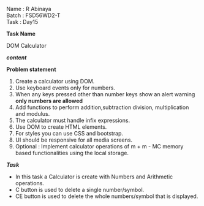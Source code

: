 Name : R Abinaya      
Batch : FSD56WD2-T      
Task : Day15   
   
   
**Task Name**

DOM Calculator


***content***   

**Problem statement**

1. Create a calculator using DOM.
2. Use keyboard events only for numbers.
3. When any keys pressed other than number keys show an alert warning **only numbers are allowed** 
4. Add functions to perform addition,subtraction division, multiplication and modulus.
5. The calculator must handle infix expressions.
6. Use DOM to create HTML elements. 
7. For styles you can use CSS and bootstrap. 
8. UI should be responsive for all media screens.
9. Optional :
    Implement calculator operations of m + m - MC memory based functionalities using the local storage.


***Task***

   * In this task a Calculator is create with Numbers and Arithmetic operations.
   * C button is used to delete a single number/symbol.
   * CE button is used to delete the whole numbers/symbol that is displayed.

